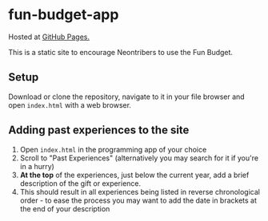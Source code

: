 # fun-budget-app

Hosted at [GitHub Pages.](http://neontribe.github.io/fun-budget-app)

This is a static site to encourage Neontribers to use the Fun Budget.

## Setup

Download or clone the repository, navigate to it in your file browser and open `index.html` with a web browser.

## Adding past experiences to the site

1. Open `index.html` in the programming app of your choice
2. Scroll to "Past Experiences" (alternatively you may search for it if you're in a hurry)
3. **At the top** of the experiences, just below the current year, add a brief description of the gift or experience.
4. This should result in all experiences being listed in reverse chronological order - to ease the process you may want to add the date in brackets at the end of your description
